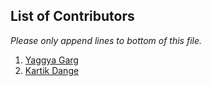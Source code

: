 ## List of Contributors

_Please only append lines to bottom of this file._

1.  [Yaggya Garg](https://github.com/yaggya01)
2.  [Kartik Dange](https://github.com/kartik83789)
